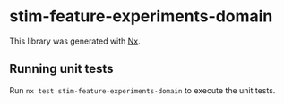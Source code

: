 # stim-feature-experiments-domain

This library was generated with [Nx](https://nx.dev).

## Running unit tests

Run `nx test stim-feature-experiments-domain` to execute the unit tests.
